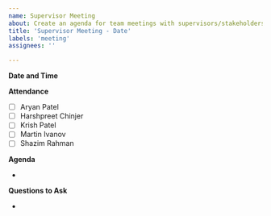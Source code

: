 ```yaml
---
name: Supervisor Meeting
about: Create an agenda for team meetings with supervisors/stakeholders.
title: 'Supervisor Meeting - Date'
labels: 'meeting'
assignees: ''

---
```


**Date and Time**

**Attendance**

- [ ] Aryan Patel
- [ ] Harshpreet Chinjer
- [ ] Krish Patel
- [ ] Martin Ivanov
- [ ] Shazim Rahman

**Agenda**

- 

**Questions to Ask**

-